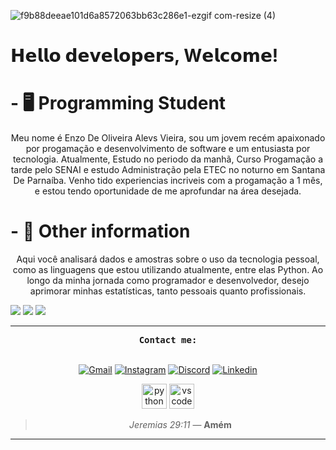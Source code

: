 ![f9b88deeae101d6a8572063bb63c286e1-ezgif com-resize (4)](https://github.com/user-attachments/assets/fd1c1fe0-f8db-480b-9ad9-e47e4eee21eb)
# 𝗛𝗲𝗹𝗹𝗼 𝗱𝗲𝘃𝗲𝗹𝗼𝗽𝗲𝗿𝘀, W𝗲𝗹𝗰𝗼𝗺𝗲!
 # - 🖥️ Programming Student
<p align="center">Meu nome é Enzo De Oliveira Alevs Vieira, sou um jovem recém apaixonado por progamação e desenvolvimento de software e um entusiasta por tecnologia.
Atualmente, Estudo no periodo da manhã, Curso Progamação a tarde pelo SENAI e estudo Administração pela ETEC no noturno em Santana De Parnaíba.
Venho tido experiencias incriveis com a progamação a 1 mês, e estou tendo oportunidade de me aprofundar na área desejada.

#


 # - 🧥 Other information
 <p align="center">Aqui você analisará dados e amostras sobre o uso da tecnologia pessoal, como as linguagens que estou utilizando atualmente, entre elas Python. Ao longo da minha jornada como programador e desenvolvedor, desejo aprimorar minhas estatísticas, tanto pessoais quanto profissionais.

![](http://github-profile-summary-cards.vercel.app/api/cards/profile-details?username=EnzoAlvesVieira&theme=jolly) 
![](http://github-profile-summary-cards.vercel.app/api/cards/stats?username=EnzoAlvesVieira&theme=jolly) ![](http://github-profile-summary-cards.vercel.app/api/cards/productive-time?username=EnzoAlvesVieira&theme=jolly&utcOffset=8)






 ---



<div align="center">
  <samp>
    <b>
      Contact me:
    </b>
  </samp>
  <br>
  <br>

  [![Gmail](https://img.shields.io/badge/Gmail-6e3a5d?style=for-the-badge&logo=gmail&logoColor=fff)](mailto:enzo.protech@gmail.com)
  [![Instagram](https://img.shields.io/badge/Instagram-6e3a5d?style=for-the-badge&logo=instagram&logoColor=fff)](https://www.instagram.com/enzoalves4/?next=%2F)
  [![Discord](https://img.shields.io/badge/Discord-6e3a5d?style=for-the-badge&logo=Discord&logoColor=fff)](https://discord.gg/dJckUmqV)
  [![Linkedin](https://img.shields.io/badge/LinkedIn-6e3a5d?style=for-the-badge&logo=linkedin&logoColor=fff)](https://www.linkedin.com/in/enzo-oliveira-692a5b2b1/)
<br>

<div align="center">
<img src="https://cdn.jsdelivr.net/gh/devicons/devicon/icons/python/python-original.svg" height="40" alt="python logo"  />
 <img src="https://cdn.jsdelivr.net/gh/devicons/devicon/icons/vscode/vscode-original.svg" height="40" alt="vscode logo"  />





> _Jeremias 29:11_
> — **Amém**
****
